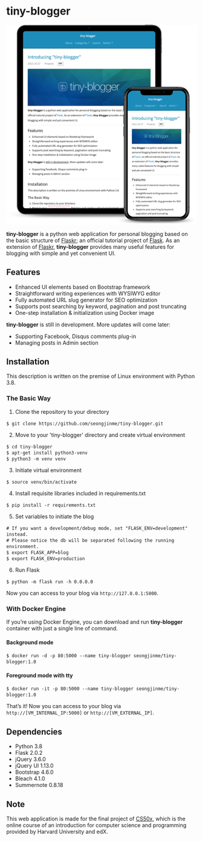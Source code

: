 # tiny-blogger

<div align="center"><img src="https://github.com/seongjinme/tiny-blogger/blob/master/docs/images/mockup.png" alt="tiny-blogger header img"></div>

**tiny-blogger** is a python web application for personal blogging based on the basic structure of [Flaskr](https://flask.palletsprojects.com/en/2.0.x/tutorial/index.html); an official tutorial project of [Flask](https://flask.palletsprojects.com/). As an extension of [Flaskr](https://flask.palletsprojects.com/en/2.0.x/tutorial/index.html), **tiny-blogger** provides many useful features for blogging with simple and yet convenient UI.

## Features

* Enhanced UI elements based on Bootstrap framework
* Straightforward writing experiences with WYSIWYG editor
* Fully automated URL slug generator for SEO optimization
* Supports post searching by keyword, pagination and post truncating
* One-step installation & initialization using Docker image

**tiny-blogger** is still in development. More updates will come later:
* Supporting Facebook, Disqus comments plug-in
* Managing posts in Admin section

## Installation

This description is written on the premise of Linux environment with Python 3.8.

### The Basic Way

1. Clone the repository to your directory
```shell
$ git clone https://github.com/seongjinme/tiny-blogger.git
```

2. Move to your 'tiny-blogger' directory and create virtual environment
```shell
$ cd tiny-blogger
$ apt-get install python3-venv
$ python3 -m venv venv
```

3. Initiate virtual environment
```shell
$ source venv/bin/activate
```

4. Install requisite libraries included in requirements.txt
```shell
$ pip install -r requirements.txt
```

5. Set variables to initiate the blog
```shell
# If you want a development/debug mode, set "FLASK_ENV=development" instead.
# Please notice the db will be separated following the running environment.
$ export FLASK_APP=blog
$ export FLASK_ENV=production
```
6. Run Flask
```shell
$ python -m flask run -h 0.0.0.0
```

Now you can access to your blog via `http://127.0.0.1:5000`.

### With Docker Engine

If you’re using Docker Engine, you can download and run **tiny-blogger** container with just a single line of command.

#### Background mode

```shell
$ docker run -d -p 80:5000 --name tiny-blogger seongjinme/tiny-blogger:1.0
```

#### Foreground mode with tty
```shell
$ docker run -it -p 80:5000 --name tiny-blogger seongjinme/tiny-blogger:1.0
```

That’s it! Now you can access to your blog via `http://[VM_INTERNAL_IP:5000]` or `http://[VM_EXTERNAL_IP]`.

## Dependencies

* Python 3.8
* Flask 2.0.2
* jQuery 3.6.0
* jQuery UI 1.13.0
* Bootstrap 4.6.0
* Bleach 4.1.0
* Summernote 0.8.18

## Note

This web application is made for the final project of [CS50x](https://cs50.harvard.edu/x/2021/), which is the online course of an introduction for computer science and programming provided by Harvard University and edX.
